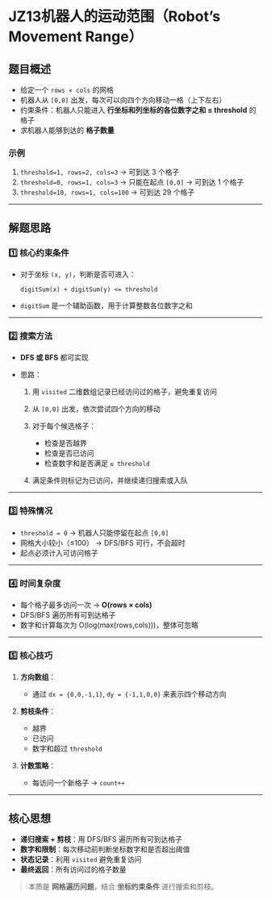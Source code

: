 # JZ13机器人的运动范围（Robot’s Movement Range）

## 题目概述

* 给定一个 `rows × cols` 的网格
* 机器人从 `[0,0]` 出发，每次可以向四个方向移动一格（上下左右）
* 约束条件：机器人只能进入 **行坐标和列坐标的各位数字之和 ≤ threshold** 的格子
* 求机器人能够到达的 **格子数量**

### 示例

1. `threshold=1, rows=2, cols=3` → 可到达 3 个格子
2. `threshold=0, rows=1, cols=3` → 只能在起点 `[0,0]` → 可到达 1 个格子
3. `threshold=10, rows=1, cols=100` → 可到达 29 个格子

---

## 解题思路

### 1️⃣ 核心约束条件

* 对于坐标 `(x, y)`，判断是否可进入：

  ```
  digitSum(x) + digitSum(y) <= threshold
  ```
* `digitSum` 是一个辅助函数，用于计算整数各位数字之和

---

### 2️⃣ 搜索方法

* **DFS 或 BFS** 都可实现
* 思路：

  1. 用 `visited` 二维数组记录已经访问过的格子，避免重复访问
  2. 从 `[0,0]` 出发，依次尝试四个方向的移动
  3. 对于每个候选格子：

     * 检查是否越界
     * 检查是否已访问
     * 检查数字和是否满足 `≤ threshold`
  4. 满足条件则标记为已访问，并继续递归搜索或入队

---

### 3️⃣ 特殊情况

* `threshold = 0` → 机器人只能停留在起点 `[0,0]`
* 网格大小较小（≤100） → DFS/BFS 可行，不会超时
* 起点必须计入可访问格子

---

### 4️⃣ 时间复杂度

* 每个格子最多访问一次 → **O(rows × cols)**
* DFS/BFS 遍历所有可到达格子
* 数字和计算每次为 O(log(max(rows,cols)))，整体可忽略

---

### 5️⃣ 核心技巧

1. **方向数组**：

   * 通过 `dx = {0,0,-1,1}`, `dy = {-1,1,0,0}` 来表示四个移动方向
2. **剪枝条件**：

   * 越界
   * 已访问
   * 数字和超过 `threshold`
3. **计数策略**：

   * 每访问一个新格子 → `count++`

---

## 核心思想

* **递归搜索 + 剪枝**：用 DFS/BFS 遍历所有可到达格子
* **数字和限制**：每次移动前判断坐标数字和是否超出阈值
* **状态记录**：利用 `visited` 避免重复访问
* **最终返回**：所有访问过的格子数量

> 本质是 **网格遍历问题**，结合 **坐标约束条件** 进行搜索和剪枝。
